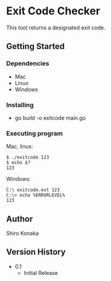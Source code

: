 # Exit Code Checker
This tool returns a designated exit code.
## Getting Started
### Dependencies
* Mac
* Linux
* Windows
### Installing
* go build -o exitcode main.go
### Executing program
Mac, linux:
```
$ ./exitcode 123
$ echo $?
123
```
Windows:
```
C:\ exitcode.ext 123
C:\> echo %ERRORLEVEL%
123
```
## Author
Shiro Konaka
## Version History
* 0.1
    * Initial Release